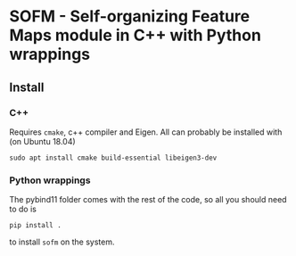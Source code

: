 # SOFM - Self-organizing Feature Maps module in C++ with Python wrappings

## Install

### C++

Requires `cmake`, c++ compiler and Eigen. All can probably be installed with (on Ubuntu 18.04)
```{bash}
sudo apt install cmake build-essential libeigen3-dev
```

### Python wrappings

The pybind11 folder comes with the rest of the code, so all you should need to do is
```{bash}
pip install .
```
to install `sofm` on the system.